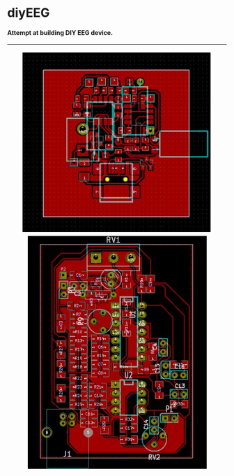 # diyEEG
<h4>Attempt at building DIY EEG device.</h4>

<hr>

<p align="center">
  <img src="https://raw.githubusercontent.com/Nikolichnik/diyEEG/master/2.png">
  <img src="https://raw.githubusercontent.com/Nikolichnik/diyEEG/master/1.png">
</p>
